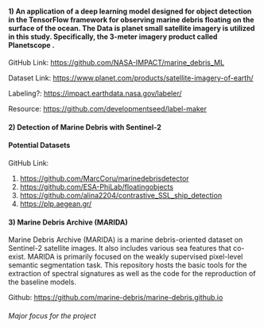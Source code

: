 #### 1) An application of a deep learning model designed for object detection in the TensorFlow framework for observing marine debris floating on the surface of the ocean. The Data is planet small satellite imagery is utilized in this study. Specifically, the 3-meter imagery product called Planetscope .


GitHub Link: https://github.com/NASA-IMPACT/marine_debris_ML

Dataset Link: https://www.planet.com/products/satellite-imagery-of-earth/

Labeling?: https://impact.earthdata.nasa.gov/labeler/

Resource: https://github.com/developmentseed/label-maker

#### 2) Detection of Marine Debris with Sentinel-2 
#### Potential Datasets
 
GitHub Link: 
1) https://github.com/MarcCoru/marinedebrisdetector
2) https://github.com/ESA-PhiLab/floatingobjects
3) https://github.com/alina2204/contrastive_SSL_ship_detection
4) https://plp.aegean.gr/

#### 3) Marine Debris Archive (MARIDA)
Marine Debris Archive (MARIDA) is a marine debris-oriented dataset on Sentinel-2 satellite images. It also includes various sea features that co-exist. MARIDA is primarily focused on the weakly supervised pixel-level semantic segmentation task. This repository hosts the basic tools for the extraction of spectral signatures as well as the code for the reproduction of the baseline models.

Github: https://github.com/marine-debris/marine-debris.github.io
###### Major focus for the project
